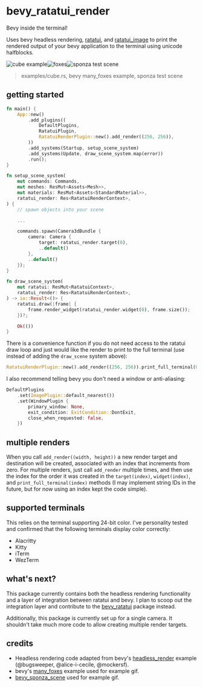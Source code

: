 # bevy_ratatui_render

Bevy inside the terminal!

Uses bevy headless rendering, [ratatui](https://github.com/ratatui-org/ratatui), and
[ratatui_image](https://github.com/benjajaja/ratatui-image) to print the rendered output
of your bevy application to the terminal using unicode halfblocks.

![cube example](https://assets.cxreiff.com/github/cube.gif)![foxes](https://assets.cxreiff.com/github/foxes.gif)![sponza test scene](https://assets.cxreiff.com/github/sponza.gif)

> examples/cube.rs, bevy many_foxes example, sponza test scene

## getting started

```rust
fn main() {
    App::new()
        .add_plugins((
            DefaultPlugins,
            RatatuiPlugin,
            RatatuiRenderPlugin::new().add_render((256, 256)),
        ))
        .add_systems(Startup, setup_scene_system)
        .add_systems(Update, draw_scene_system.map(error))
        .run();
}

fn setup_scene_system(
    mut commands: Commands,
    mut meshes: ResMut<Assets<Mesh>>,
    mut materials: ResMut<Assets<StandardMaterial>>,
    ratatui_render: Res<RatatuiRenderContext>,
) {
    // spawn objects into your scene

    ...

    commands.spawn(Camera3dBundle {
        camera: Camera {
            target: ratatui_render.target(0),
            ..default()
        },
        ..default()
    });
}

fn draw_scene_system(
    mut ratatui: ResMut<RatatuiContext>,
    ratatui_render: Res<RatatuiRenderContext>,
) -> io::Result<()> {
    ratatui.draw(|frame| {
        frame.render_widget(ratatui_render.widget(0), frame.size());
    })?;

    Ok(())
}
```

There is a convenience function if you do not need access to the ratatui draw loop and just would like
the render to print to the full terminal (use instead of adding the `draw_scene` system above):

```rust
RatatuiRenderPlugin::new().add_render((256, 256)).print_full_terminal(0)
```

I also recommend telling bevy you don't need a window or anti-aliasing:

```rust
DefaultPlugins
    .set(ImagePlugin::default_nearest())
    .set(WindowPlugin {
        primary_window: None,
        exit_condition: ExitCondition::DontExit,
        close_when_requested: false,
    })
```

## multiple renders

When you call `add_render((width, height))` a new render target and destination will be created,
associated with an index that increments from zero. For multiple renders, just call `add_render` multiple
times, and then use the index for the order it was created in the `target(index)`, `widget(index)`, and
`print_full_terminal(index)` methods (I may implement string IDs in the future, but for now using an index kept the code simple).

## supported terminals

This relies on the terminal supporting 24-bit color. I've personality tested and confirmed that the following terminals display color correctly:

- Alacritty
- Kitty
- iTerm
- WezTerm

## what's next?

This package currently contains both the headless rendering functionality and a layer of integration between
ratatui and bevy. I plan to scoop out the integration layer and contribute to the
[bevy_ratatui](https://github.com/joshka/bevy_ratatui/tree/main) package instead.

Additionally, this package is currently set up for a single camera. It shouldn't take much more code to allow
creating multiple render targets.

## credits

* Headless rendering code adapted from bevy's [headless_render](https://github.com/bevyengine/bevy/blob/main/examples/app/headless_renderer.rs)
example (@bugsweeper, @alice-i-cecile, @mockersf).
* bevy's [many_foxes](https://github.com/bevyengine/bevy/blob/main/examples/stress_tests/many_foxes.rs) example used for example gif.
* [bevy_sponza_scene](https://github.com/DGriffin91/bevy_sponza_scene) used for example gif.
